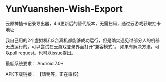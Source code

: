 # YunYuanshen-Wish-Export
云原神抽卡记录导出器，4.6更新后的替代版本，无需扫码，通过云游戏获取抽卡地址

我自己用的2个虚拟机和3台真机都能够成功运行，但是确实遇见过部分人的机器无法运行的。可以尝试在云游戏登录界面打开“兼容模式”。
如果有解决方法，可以pull request。也可以issue提出。

最低系统要求：
Android 7.0+

APK下载链接：
【请稍等，正在审核】
